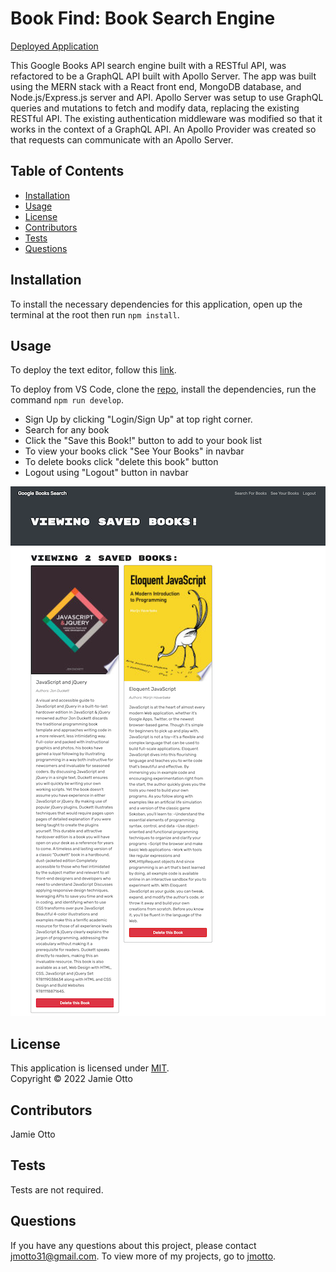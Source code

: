 # Book Find: Book Search Engine

[Deployed Application](https://mern-book-find.herokuapp.com/)

This Google Books API search engine built with a RESTful API, was refactored to be a GraphQL API built with Apollo Server. The app was built using the MERN stack with a React front end, MongoDB database, and Node.js/Express.js server and API. Apollo Server was setup to use GraphQL queries and mutations to fetch and modify data, replacing the existing RESTful API. The existing authentication middleware was modified so that it works in the context of a GraphQL API. An Apollo Provider was created so that requests can communicate with an Apollo Server.


## Table of Contents

- [Installation](#installation)
- [Usage](#usage)
- [License](#license)
- [Contributors](#contributors)
- [Tests](#tests)
- [Questions](#questions)

## Installation
To install the necessary dependencies for this application, open up the terminal at the root then run `npm install`.

## Usage
To deploy the text editor, follow this [link](https://mern-book-find.herokuapp.com/). 

To deploy from VS Code, clone the [repo](https://github.com/jmotto/Book-Find), install the dependencies, run the command `npm run develop`.

* Sign Up by clicking "Login/Sign Up" at top right corner.
* Search for any book 
* Click the "Save this Book!" button to add to your book list
* To view your books click "See Your Books" in navbar
* To delete books click "delete this book" button
* Logout using "Logout" button in navbar

![Book-List](client/public/mern-book-find.herokuapp.com_.png)


## License
This application is licensed under [MIT]((https://opensource.org/licenses/MIT)). 
<br/> Copyright &copy; 2022 Jamie Otto


## Contributors
Jamie Otto

## Tests
Tests are not required.
## Questions
If you have any questions about this project, please contact [jmotto31@gmail.com](mailto:jmotto31@gmail.com). To view more of my projects, go to [jmotto](https://github.com/jmotto).